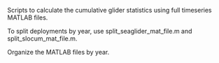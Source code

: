 Scripts to calculate the cumulative glider statistics using full timeseries MATLAB files. 

To split deployments by year, use split_seaglider_mat_file.m and split_slocum_mat_file.m.

Organize the MATLAB files by year.
